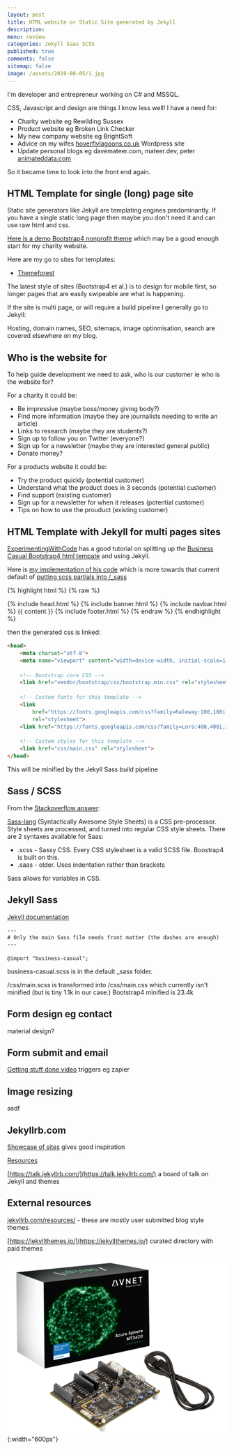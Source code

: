 ```yaml
---
layout: post
title: HTML website or Static Site generated by Jekyll
description: 
menu: review
categories: Jekyll Saas SCSS
published: true 
comments: false     
sitemap: false
image: /assets/2019-08-05/1.jpg
---
```


I'm developer and entrepreneur working on C# and MSSQL.  

CSS, Javascript and design are things I know less well! I have a need for: 

- Charity website eg Rewilding Sussex
- Product website eg Broken Link Checker
- My new company website eg BrightSoft
- Advice on my wifes [hoverflylagoons.co.uk](https://hoverflylagoons.co.uk) Wordpress site
- Update personal blogs eg davemateer.com, mateer.dev, peter [animateddata.com](https://www.animateddata.com/)

So it became time to look into the front end again.

## HTML Template for single (long) page site

Static site generators like Jekyll are templating engines predominantly. If you have a single static long page then maybe you don't need it and can use raw html and css.  

[Here is a demo Bootstrap4 nonprofit theme](http://themes.semicolonweb.com/html/canvas/demo-nonprofit.html) which may be a good enough start for my charity website.  

Here are my go to sites for templates:

- [Themeforest](https://themeforest.net/category/site-templates)

The latest style of sites (Bootstrap4 et al.) is to design for mobile first, so longer pages that are easily swipeable are what is happening.

If the site is multi page, or will require a build pipeline I generally go to Jekyll:

Hosting, domain names, SEO, sitemaps, image optinmisation, search are covered elsewhere on my blog.

## Who is the website for

To help guide development we need to ask, who is our customer ie who is the website for?

For a charity it could be:

- Be impressive (maybe boss/money giving body?)  
- Find more information (maybe they are journalists needing to write an article)  
- Links to research (maybe they are students?)
- Sign up to follow you on Twitter (everyone?)
- Sign up for a newsletter (maybe they are interested general public)
- Donate money?

For a products website it could be:

- Try the product quickly (potential customer)
- Understand what the product does in 3 seconds (potential customer)
- Find support (existing customer)
- Sign up for a newsletter for when it releases (potential customer)
- Tips on how to use the prouduct (existing customer)


## HTML Template with Jekyll for multi pages sites

[ExperimentingWithCode](https://experimentingwithcode.com/using-a-bootstrap-theme-with-jekyll/) has a good tutorial on splitting up the [Business Casual Bootstrap4 html tempate](https://startbootstrap.com/themes/business-casual/) and using Jekyll.  

Here is [my implementation of his code](https://github.com/djhmateer/dm-startbootstrap-business-casual) which is more towards that current default of [putting scss partials into /_sass](https://jekyllrb.com/docs/assets/)

{% highlight html %}
{% raw  %}
<!DOCTYPE html>
<html lang="en">
  {% include head.html %}
  <body>
    {% include banner.html %}
    {% include navbar.html %}
    {{ content }}
    {% include footer.html %}
  </body>
</html>
{% endraw %}
{% endhighlight %}

then the generated css is linked:

```html
<head>
    <meta charset="utf-8">
    <meta name="viewport" content="width=device-width, initial-scale=1, shrink-to-fit=no">

    <!-- Bootstrap core CSS -->
    <link href="vendor/bootstrap/css/bootstrap.min.css" rel="stylesheet">

    <!-- Custom fonts for this template -->
    <link
        href="https://fonts.googleapis.com/css?family=Raleway:100,100i,200,200i,300,300i,400,400i,500,500i,600,600i,700,700i,800,800i,900,900i"
        rel="stylesheet">
    <link href="https://fonts.googleapis.com/css?family=Lora:400,400i,700,700i" rel="stylesheet">

    <!-- Custom styles for this template -->
    <link href="css/main.css" rel="stylesheet">
</head>
```

This will be minified by the Jekyll Sass build pipeline

## Sass / SCSS

From the [Stackoverflow answer](https://stackoverflow.com/questions/5654447/whats-the-difference-between-scss-and-sass):

[Sass-lang](https://sass-lang.com/) (Syntactically Awesome Style Sheets) is a CSS pre-processor. Style sheets are processed, and turned into regular CSS style sheets. There are 2 syntaxes available for Saas:

- .scss - Sassy CSS. Every CSS stylesheet is a valid SCSS file. Boostrap4 is built on this.
- .saas - older. Uses indentation rather than brackets

Sass allows for variables in CSS.

## Jekyll Sass

[Jekyll documentation](https://jekyllrb.com/docs/assets/#sassscss)

```liquid
---
# Only the main Sass file needs front matter (the dashes are enough)
---

@import "business-casual";
```

business-casual.scss is in the default _sass folder.

/css/main.scss is transformed into /css/main.css which currently isn't minified (but is tiny 1.1k in our case.) Bootstrap4 minified is 23.4k



## Form design eg contact

material design?

## Form submit and email

[Getting stuff done video](https://www.youtube.com/watch?v=No7dtPtbtcE) triggers eg zapier

## Image resizing

asdf







## Jekyllrb.com

[Showcase of sites](https://jekyllrb.com/showcase/) gives good inspiration  

[Resources](https://jekyllrb.com/resources/)

[https://talk.jekyllrb.com/](https://talk.jekyllrb.com/) a board of talk on Jekyll and themes

## External resources

[jekyllrb.com/resources/](https://jekyllrb.com/resources/) - these are mostly user submitted blog style themes

[https://jekyllthemes.io/](https://jekyllthemes.io/) curated directory with paid themes




![alt text](/assets/2019-08-05/1.jpg "Don't use old phones!"){:width="600px"}
